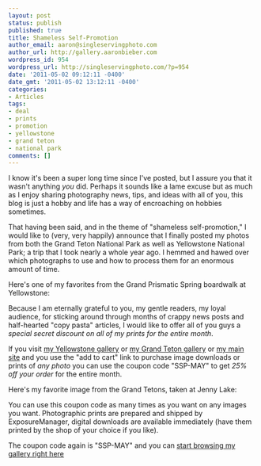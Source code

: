 ```yaml
---
layout: post
status: publish
published: true
title: Shameless Self-Promotion
author_email: aaron@singleservingphoto.com
author_url: http://gallery.aaronbieber.com
wordpress_id: 954
wordpress_url: http://singleservingphoto.com/?p=954
date: '2011-05-02 09:12:11 -0400'
date_gmt: '2011-05-02 13:12:11 -0400'
categories:
- Articles
tags:
- deal
- prints
- promotion
- yellowstone
- grand teton
- national park
comments: []
---
```

I know it's been a super long time since I've posted, but I assure you
that it wasn't anything _you_ did. Perhaps it sounds like a lame
excuse but as much as I enjoy sharing photography news, tips, and ideas
with all of you, this blog is just a hobby and life has a way of
encroaching on hobbies sometimes.

That having been said, and in the theme of "shameless self-promotion," I
would like to (very, very happily) announce that I finally posted my
photos from both the Grand Teton National Park as well as Yellowstone
National Park; a trip that I took nearly a whole year ago. I hemmed and
hawed over which photographs to use and how to process them for an
enormous amount of time.

Here's one of my favorites from the Grand Prismatic Spring boardwalk at
Yellowstone:

Because I am eternally grateful to you, my gentle readers, my loyal
audience, for sticking around through months of crappy news posts and
half-hearted "copy pasta" articles, I would like to offer all of you
guys a *special secret discount on all of my prints for the entire
month*.

If you visit [my Yellowstone
gallery](http://aaronbieber.photoshelter.com/gallery/Yellowstone-NP-Wyoming/G0000FguDlRBESYc/P0000jNQBakpYdwI)
or [my Grand Teton
gallery](http://aaronbieber.photoshelter.com/gallery/Grand-Teton-NP-Wyoming/G0000lnL3Z9qOjS4/P0000jNQBakpYdwI)
or [my main site](http://gallery.aaronbieber.com/gallery-list) and you
use the "add to cart" link to purchase image downloads or prints of
*any photo* you can use the coupon code "SSP-MAY" to get *25% off
your order* for the entire month.

Here's my favorite image from the Grand Tetons, taken at Jenny Lake:

You can use this coupon code as many times as you want on any images you
want. Photographic prints are prepared and shipped by ExposureManager,
digital downloads are available immediately (have them printed by the
shop of your choice if you like).

The coupon code again is "SSP-MAY" and you can [start browsing my
gallery right here](http://gallery.aaronbieber.com/gallery-list.)
